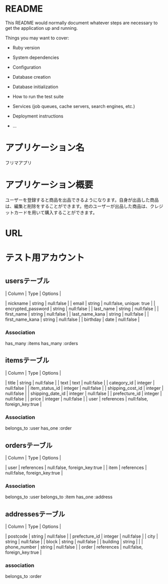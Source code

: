# README

This README would normally document whatever steps are necessary to get the
application up and running.

Things you may want to cover:

* Ruby version

* System dependencies

* Configuration

* Database creation

* Database initialization

* How to run the test suite

* Services (job queues, cache servers, search engines, etc.)

* Deployment instructions

* ...

# アプリケーション名
フリマアプリ

# アプリケーション概要
ユーザーを登録すると商品を出品できるようになります。自身が出品した商品は、編集と削除をすることができます。他のユーザーが出品した商品は、クレジットカードを用いて購入することができます。

# URL

# テスト用アカウント

#

## usersテーブル
| Column | Type            | Options               |

| nickname | string | null:false |
| email | string | null:false, unique: true |
| encrypted_password | string | null:false |
| last_name | string | null:false |
| first_name | string | null:false |
| last_name_kana | string | null:false |
| first_name_kana | string | null:false |
| birthday | date | null:false |
### Association
has_many :items
has_many :orders

## itemsテーブル
| Column | Type            | Options               |

| title | string | null:false |
| text | text | null:false |
| category_id | integer | null:false |
| item_status_id | integer | null:false |
| shipping_cost_id | integer | null:false |
| shipping_date_id | integer | null:false |
| prefecture_id | integer | null:false |
| price | integer | null:false |
| user | references | null:false, foreign_key:true |
### Association
belongs_to :user
has_one :order

## ordersテーブル
| Column | Type            | Options               |

| user | references | null:false, foreign_key:true |
| item | references | null:false, foreign_key:true |
### Association
belongs_to :user
belongs_to :item
has_one :address

## addressesテーブル
| Column | Type            | Options               |

| postcode | string | null:false |
| prefecture_id | integer | null:false |
| city | string | null:false |
| block | string | null:false |
| building | string |         |
| phone_number | string | null:false |
| order | references | null:false, foreign_key:true |
### association
belongs_to :order





